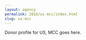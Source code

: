 ```yaml
---
layout: agency
permalink: 2016/us-mcc/index.html
slug: us-mcc
---
```


Donor profile for US, MCC goes here.
